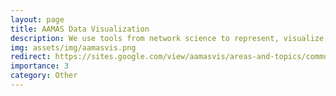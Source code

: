 ```yaml
---
layout: page
title: AAMAS Data Visualization
description: We use tools from network science to represent, visualize, and analyze data regarding selection of areas and topics, as well as coauthorship of AAMAS papers.
img: assets/img/aamasvis.png
redirect: https://sites.google.com/view/aamasvis/areas-and-topics/community-detection?authuser=0
importance: 3
category: Other
---
```

